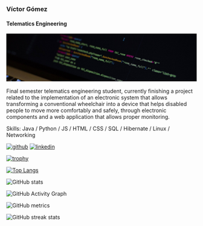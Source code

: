 ### Víctor Gómez
#### Telematics Engineering
![Telematics Engineering](https://github.com/Thevic16/Thevic16/blob/main/Room-Name-Full.jpg)

Final semester telematics engineering student, currently finishing a project related to the implementation of an electronic system that allows transforming a conventional wheelchair into a device that helps disabled people to move more comfortably and safely, through electronic components and a web application that allows proper monitoring.

Skills: Java / Python / JS / HTML / CSS /  SQL / Hibernate / Linux / Networking



[<img src='https://cdn.jsdelivr.net/npm/simple-icons@3.0.1/icons/github.svg' alt='github' height='40'>](https://github.com/Thevic16)  [<img src='https://cdn.jsdelivr.net/npm/simple-icons@3.0.1/icons/linkedin.svg' alt='linkedin' height='40'>](https://www.linkedin.com/in/víctor-gómez-a34159205/)  

[![trophy](https://github-profile-trophy.vercel.app/?username=Thevic16)](https://github.com/ryo-ma/github-profile-trophy)

[![Top Langs](https://github-readme-stats.vercel.app/api/top-langs/?username=Thevic16)](https://github.com/anuraghazra/github-readme-stats)

![GitHub stats](https://github-readme-stats.vercel.app/api?username=Thevic16&show_icons=true&count_private=true)  

![GitHub Activity Graph](https://activity-graph.herokuapp.com/graph?username=Thevic16)  

![GitHub metrics](https://metrics.lecoq.io/Thevic16)  

![GitHub streak stats](https://github-readme-streak-stats.herokuapp.com/?user=Thevic16)  




